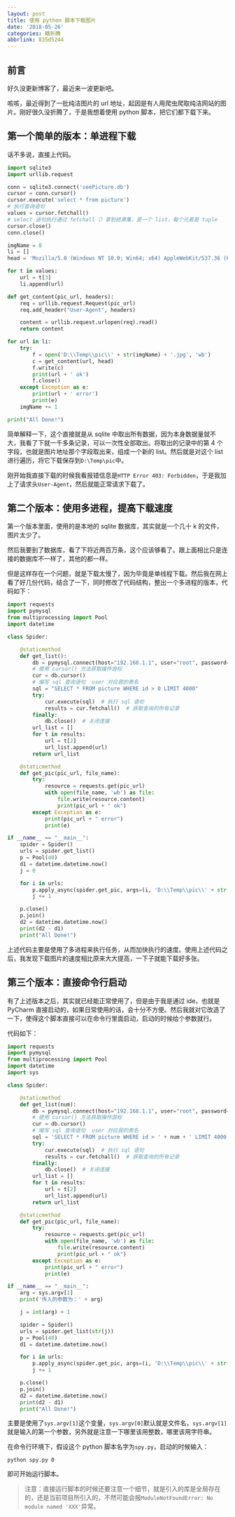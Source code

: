 ```yaml
---
layout: post
title: 使用 python 脚本下载图片
date: '2018-05-26'
categories: 瞎折腾
abbrlink: 835d5244
---
```


## 前言

好久没更新博客了，最近来一波更新吧。

咳咳，最近得到了一批纯洁图片的 url 地址，起因是有人用爬虫爬取纯洁网站的图片。刚好很久没折腾了，于是我想着使用 python 脚本，把它们都下载下来。
<!-- more -->

## 第一个简单的版本：单进程下载

话不多说，直接上代码。

```python
import sqlite3
import urllib.request

conn = sqlite3.connect('seePicture.db')
cursor = conn.cursor()
cursor.execute('select * from picture')
# 执行查询语句
values = cursor.fetchall()
# select 语句执行通过 fetchall（）拿到结果集，是一个 list，每个元素是 tuple
cursor.close()
conn.close()

imgName = 0
li = []
head = 'Mozilla/5.0 (Windows NT 10.0; Win64; x64) AppleWebKit/537.36 (KHTML, like Gecko) Chrome/66.0.3359.181 Safari/537.36'

for t in values:
    url = t[3]
    li.append(url)

def get_content(pic_url, headers):
    req = urllib.request.Request(pic_url)
    req.add_header("User-Agent", headers)

    content = urllib.request.urlopen(req).read()
    return content

for url in li:
    try:
        f = open('D:\\Temp\\pic\\' + str(imgName) + '.jpg', 'wb')
        c = get_content(url, head)
        f.write(c)
        print(url + ' ok')
        f.close()
    except Exception as e:
        print(url + ' error')
        print(e)
    imgName += 1

print("All Done!")
```

简单解释一下，这个直接就是从 sqlite 中取出所有数据，因为本身数据量就不大，我看了下就一千多条记录，可以一次性全部取出。将取出的记录中的第 4 个字段，也就是图片地址那个字段取出来，组成一个新的 list。然后就是对这个 list 进行遍历，将它下载保存到`D:\Temp\pic`中。

刚开始我直接下载的时候我看报错信息是`HTTP Error 403: Forbidden`，于是我加上了请求头`User-Agent`，然后就能正常请求下载了。

## 第二个版本：使用多进程，提高下载速度

第一个版本里面，使用的是本地的 sqlite 数据库，其实就是一个几十 k 的文件，图片太少了。

然后我要到了数据库，看了下将近两百万条，这个应该够看了。跟上面相比只是连接的数据库不一样了，其他的都一样。

但是这样存在一个问题，就是下载太慢了，因为毕竟是单线程下载。然后我在网上看了好几份代码，结合了一下，同时修改了代码结构，整出一个多进程的版本，代码如下：

```python
import requests
import pymysql
from multiprocessing import Pool
import datetime

class Spider:

    @staticmethod
    def get_list():
        db = pymysql.connect(host="192.168.1.1", user="root", password="root", db="db", port=3306)
        # 使用 cursor() 方法获取操作游标
        cur = db.cursor()
        # 编写 sql 查询语句  user 对应我的表名
        sql = "SELECT * FROM picture WHERE id > 0 LIMIT 4000"
        try:
            cur.execute(sql)  # 执行 sql 语句
            results = cur.fetchall()  # 获取查询的所有记录
        finally:
            db.close()  # 关闭连接
        url_list = []
        for t in results:
            url = t[2]
            url_list.append(url)
        return url_list

    @staticmethod
    def get_pic(pic_url, file_name):
        try:
            resource = requests.get(pic_url)
            with open(file_name, 'wb') as file:
                file.write(resource.content)
                print(pic_url + " ok")
        except Exception as e:
            print(pic_url + " error")
            print(e)

if __name__ == "__main__":
    spider = Spider()
    urls = spider.get_list()
    p = Pool(40)
    d1 = datetime.datetime.now()
    j = 0

    for i in urls:
        p.apply_async(spider.get_pic, args=(i, 'D:\\Temp\\pic\\' + str(j) + '.jpg'))
        j += 1

    p.close()
    p.join()
    d2 = datetime.datetime.now()
    print(d2 - d1)
    print("All Done!")
```

上述代码主要是使用了多进程来执行任务，从而加快执行的速度。使用上述代码之后，我发现下载图片的速度相比原来大大提高，一下子就能下载好多张。

## 第三个版本：直接命令行启动

有了上述版本之后，其实就已经能正常使用了，但是由于我是通过 ide，也就是 PyCharm 直接启动的，如果日常使用的话，会十分不方便。然后我就对它改造了一下，使得这个脚本直接可以在命令行里面启动，启动的时候给个参数就行。

代码如下：

```python
import requests
import pymysql
from multiprocessing import Pool
import datetime
import sys

class Spider:

    @staticmethod
    def get_list(num):
        db = pymysql.connect(host="192.168.1.1", user="root", password="root", db="db", port=3306)
        # 使用 cursor() 方法获取操作游标
        cur = db.cursor()
        # 编写 sql 查询语句  user 对应我的表名
        sql = 'SELECT * FROM picture WHERE id > ' + num + ' LIMIT 4000'
        try:
            cur.execute(sql)  # 执行 sql 语句
            results = cur.fetchall()  # 获取查询的所有记录
        finally:
            db.close()  # 关闭连接
        url_list = []
        for t in results:
            url = t[2]
            url_list.append(url)
        return url_list

    @staticmethod
    def get_pic(pic_url, file_name):
        try:
            resource = requests.get(pic_url)
            with open(file_name, 'wb') as file:
                file.write(resource.content)
                print(pic_url + " ok")
        except Exception as e:
            print(pic_url + " error")
            print(e)

if __name__ == "__main__":
    arg = sys.argv[1]
    print('传入的参数为：' + arg)

    j = int(arg) + 1

    spider = Spider()
    urls = spider.get_list(str(j))
    p = Pool(40)
    d1 = datetime.datetime.now()

    for i in urls:
        p.apply_async(spider.get_pic, args=(i, 'D:\\Temp\\pic\\' + str(j) + '.jpg'))
        j += 1

    p.close()
    p.join()
    d2 = datetime.datetime.now()
    print(d2 - d1)
    print("All Done!")
```

主要是使用了`sys.argv[1]`这个变量，`sys.argv[0]`默认就是文件名，`sys.argv[1]`就是输入的第一个参数，另外就是注意一下哪里该用整数，哪里该用字符串。

在命令行环境下，假设这个 python 脚本名字为`spy.py`，启动的时候输入：

```shell
python spy.py 0
```

即可开始运行脚本。

> 注意：直接运行脚本的时候还要注意一个细节，就是引入的库是全局存在的，还是当前项目所引入的，不然可能会报`ModuleNotFoundError: No module named 'XXX'`异常。